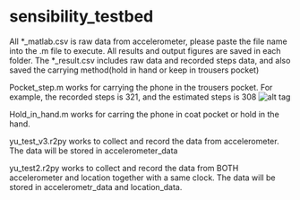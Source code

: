 # sensibility_testbed

All *_matlab.csv is raw data from accelerometer, please paste the file name into the .m file to execute. All results and output figures are saved in each folder. The *_result.csv includes raw data and recorded steps data, and also saved the carrying method(hold in hand or keep in trousers pocket)

Pocket_step.m works for carrying the phone in the trousers pocket.
For example, the recorded steps is 321, and the estimated steps is 308
![alt tag](https://github.com/yh570/sensibility_testbed/blob/master/1_25_20_38_result/figure7.png)

Hold_in_hand.m works for carring the phone in coat pocket or hold in the hand.

yu_test_v3.r2py works to collect and record the data from accelerometer. The data will be stored in accelerometer_data

yu_test2.r2py works to collect and record the data from BOTH accelerometer and location together with a same clock. The data will be stored in accelerometr_data and location_data.

